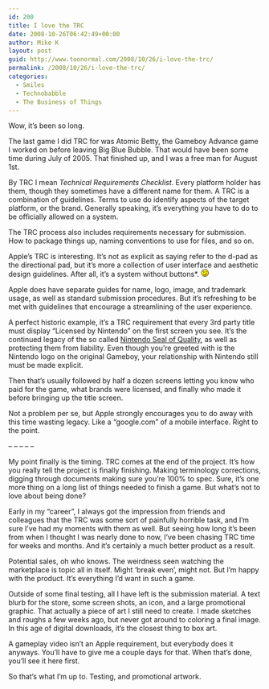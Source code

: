 ```yaml
---
id: 200
title: I love the TRC
date: 2008-10-26T06:42:49+00:00
author: Mike K
layout: post
guid: http://www.toonormal.com/2008/10/26/i-love-the-trc/
permalink: /2008/10/26/i-love-the-trc/
categories:
  - Smiles
  - Technobabble
  - The Business of Things
---
```

Wow, it&#8217;s been so long.

The last game I did TRC for was Atomic Betty, the Gameboy Advance game I worked on before leaving Big Blue Bubble. That would have been some time during July of 2005. That finished up, and I was a free man for August 1st.

By TRC I mean _Technical Requirements Checklist_. Every platform holder has them, though they sometimes have a different name for them. A TRC is a combination of guidelines. Terms to use do identify aspects of the target platform, or the brand. Generally speaking, it&#8217;s everything you have to do to be officially allowed on a system.

The TRC process also includes requirements necessary for submission. How to package things up, naming conventions to use for files, and so on.

Apple&#8217;s TRC is interesting. It&#8217;s not as explicit as saying refer to the d-pad as the directional pad, but it&#8217;s more a collection of user interface and aesthetic design guidelines. After all, it&#8217;s a system without buttons*.  <img src='/wp-includes/images/smilies/icon_wink.gif' alt=';)' class='wp-smiley' />

Apple does have separate guides for name, logo, image, and trademark usage, as well as standard submission procedures. But it&#8217;s refreshing to be met with guidelines that encourage a streamlining of the user experience.

A perfect historic example, it&#8217;s a TRC requirement that every 3rd party title must display &#8220;Licensed by Nintendo&#8221; on the first screen you see. It&#8217;s the continued legacy of the so called [Nintendo Seal of Quality](http://en.wikipedia.org/wiki/Nintendo_Seal_of_Quality), as well as protecting them from liability. Even though you&#8217;re greeted with is the Nintendo logo on the original Gameboy, your relationship with Nintendo still must be made explicit.

Then that&#8217;s usually followed by half a dozen screens letting you know who paid for the game, what brands were licensed, and finally who made it before bringing up the title screen.

Not a problem per se, but Apple strongly encourages you to do away with this time wasting legacy. Like a &#8220;google.com&#8221; of a mobile interface. Right to the point.

&#8211; &#8211; &#8211; &#8211; &#8211; 

My point finally is the timing. TRC comes at the end of the project. It&#8217;s how you really tell the project is finally finishing. Making terminology corrections, digging through documents making sure you&#8217;re 100% to spec. Sure, it&#8217;s one more thing on a long list of things needed to finish a game. But what&#8217;s not to love about being done?

Early in my &#8220;career&#8221;, I always got the impression from friends and colleagues that the TRC was some sort of painfully horrible task, and I&#8217;m sure I&#8217;ve had my moments with them as well. But seeing how long it&#8217;s been from when I thought I was nearly done to now, I&#8217;ve been chasing TRC time for weeks and months. And it&#8217;s certainly a much better product as a result.

Potential sales, oh who knows. The weirdness seen watching the marketplace is topic all in itself. Might &#8216;break even&#8217;, might not. But I&#8217;m happy with the product. It&#8217;s everything I&#8217;d want in such a game.

Outside of some final testing, all I have left is the submission material. A text blurb for the store, some screen shots, an icon, and a large promotional graphic. That actually a piece of art I still need to create. I made sketches and roughs a few weeks ago, but never got around to coloring a final image. In this age of digital downloads, it&#8217;s the closest thing to box art.

A gameplay video isn&#8217;t an Apple requirement, but everybody does it anyways. You&#8217;ll have to give me a couple days for that. When that&#8217;s done, you&#8217;ll see it here first.

So that&#8217;s what I&#8217;m up to. Testing, and promotional artwork.